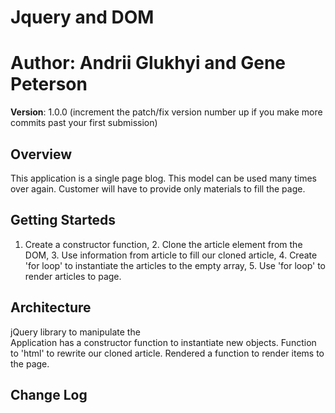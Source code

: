 
# Jquery and DOM

**Author**: Andrii Glukhyi and Gene Peterson
=======

**Version**: 1.0.0 (increment the patch/fix version number up if you make more commits past your first submission)

## Overview
<!-- Provide a high level overview of what this application is and why you are building it, beyond the fact that it's an assignment for a Code Fellows 301 class. (i.e. What's your problem domain?) -->

This application is a single page blog. This model can be used many times over again. Customer will have to provide only materials to fill the page.

## Getting Starteds 
<!-- What are the steps that a user must take in order to build this app on their own machine and get it running? -->

1. Create a constructor function, 2. Clone the article element from the DOM, 3. Use information from article to fill our cloned article, 4. Create 'for loop' to instantiate the articles to the empty array, 5. Use 'for loop' to render articles to page.

## Architecture
<!-- Provide a detailed description of the application design. What technologies (languages, libraries, etc) you're using, and any other relevant design information. -->

jQuery library to manipulate the  
Application has a constructor function to instantiate new objects. 
Function to 'html' to rewrite our cloned article. 
Rendered a function to render items to the page.

## Change Log
<!-- Use this are to document the iterative changes made to your application as each feature is successfully implemented. Use time stamps. Here's an examples:

01-10-2018 9:00am: Constructor was working fine, but not yet rendering to the page.
01-10-2018 10:45am: HTML function working but had problem with for-loop.
01-10-2018 12:45pm: We fixed the problem with rendering. Now just a little CSS styling. Our page works fine.

01-01-2001 4:59pm - Application now has a fully-functional express server, with GET and POST routes for the book resource.

